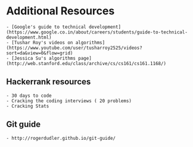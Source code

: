 # Additional Resources
    - [Google's guide to technical development](https://www.google.co.in/about/careers/students/guide-to-technical-development.html)
    - [Tushar Roy's videos on algorithms](https://www.youtube.com/user/tusharroy2525/videos?sort=da&view=0&flow=grid)
    - [Jessica Su's algorithms page](http://web.stanford.edu/class/archive/cs/cs161/cs161.1168/)
    
   ## Hackerrank resources
    - 30 days to code
    - Cracking the coding interviews ( 20 problems)
    - Cracking Stats
    
   ## Git guide
    - http://rogerdudler.github.io/git-guide/
